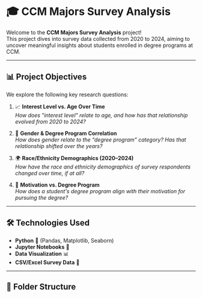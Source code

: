 # 🎓 CCM Majors Survey Analysis

Welcome to the **CCM Majors Survey Analysis** project!  
This project dives into survey data collected from 2020 to 2024, aiming to uncover meaningful insights about students enrolled in degree programs at CCM.

---

## 📊 Project Objectives

We explore the following key research questions:

1. 📈 **Interest Level vs. Age Over Time**  
   _How does "interest level" relate to age, and how has that relationship evolved from 2020 to 2024?_

2. 🚻 **Gender & Degree Program Correlation**  
   _How does gender relate to the “degree program” category? Has that relationship shifted over the years?_

3. 🌍 **Race/Ethnicity Demographics (2020–2024)**  
   _How have the race and ethnicity demographics of survey respondents changed over time, if at all?_

4. 🎯 **Motivation vs. Degree Program**  
   _How does a student's degree program align with their motivation for pursuing the degree?_

---

## 🛠️ Technologies Used

- **Python** 🐍 (Pandas, Matplotlib, Seaborn)
- **Jupyter Notebooks** 📒
- **Data Visualization** 📊
- **CSV/Excel Survey Data** 📁

---

## 📂 Folder Structure

